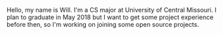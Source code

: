 Hello, my name is Will. I'm a CS major at University of Central Missouri. I plan to graduate in May 2018 but I want to get some
project experience before then, so I'm working on joining some open source projects.

